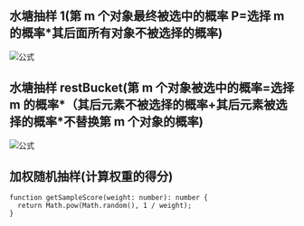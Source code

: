 ## 水塘抽样 1(第 m 个对象最终被选中的概率 P=选择 m 的概率\*其后面所有对象不被选择的概率)

![公式](水塘抽样1.png)

## 水塘抽样 restBucket(第 m 个对象被选中的概率=选择 m 的概率*（其后元素不被选择的概率+其后元素被选择的概率*不替换第 m 个对象的概率)

![公式](水塘抽样k.png)

## 加权随机抽样(计算权重的得分)

```
function getSampleScore(weight: number): number {
  return Math.pow(Math.random(), 1 / weight);
}
```
